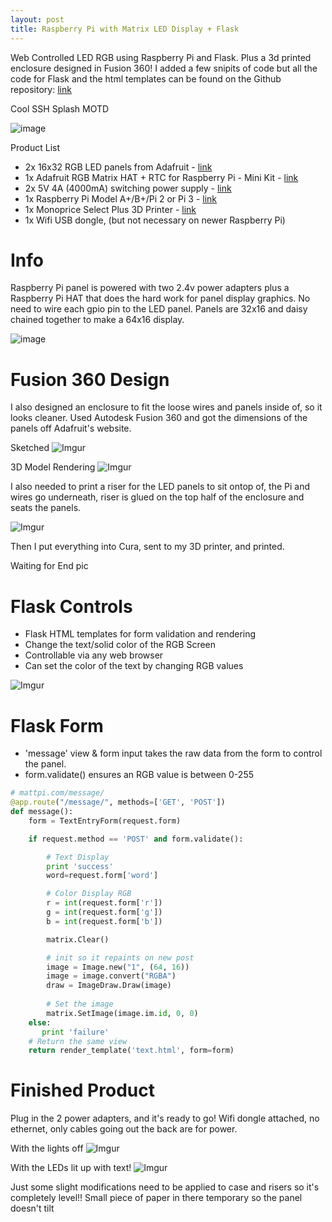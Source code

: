 ```yaml
---
layout: post
title: Raspberry Pi with Matrix LED Display + Flask
---
```


Web Controlled LED RGB using Raspberry Pi and Flask. Plus a 3d printed enclosure designed in Fusion 360!
I added a few snipits of code but all the code for Flask and the html templates can be found on the Github repository: [link](https://github.com/Mattwen/runLED)

Cool SSH Splash MOTD

![image](https://camo.githubusercontent.com/b80d5481811b4ebcf4c0b90ccae3e030a6e04b8e/687474703a2f2f692e696d6775722e636f6d2f6b50377a3254742e706e67)

Product List

* 2x 16x32 RGB LED panels from Adafruit - [link](https://www.adafruit.com/product/420)
* 1x Adafruit RGB Matrix HAT + RTC for Raspberry Pi - Mini Kit - [link](https://www.adafruit.com/product/2345)
* 2x 5V 4A (4000mA) switching power supply - [link](https://www.adafruit.com/product/1466)
* 1x Raspberry Pi Model A+/B+/Pi 2 or Pi 3 - [link](https://www.adafruit.com/product/3055)
* 1x Monoprice Select Plus 3D Printer - [link](https://www.monoprice.com/product?p_id=15711)
* 1x Wifi USB dongle, (but not necessary on newer Raspberry Pi)

# Info

Raspberry Pi panel is powered with two 2.4v power adapters plus a Raspberry Pi HAT that does the hard work for panel display graphics. No need to wire each gpio pin to the LED panel. Panels are 32x16 and daisy chained together to make a 64x16 display.

![image](https://camo.githubusercontent.com/ac49016f87d032b0c9cf2597c4a2ebe71438320e/687474703a2f2f692e696d6775722e636f6d2f343239567736542e6a7067)

# Fusion 360 Design

I also designed an enclosure to fit the loose wires and panels inside of, so it looks cleaner. Used Autodesk Fusion 360 and got the dimensions of the panels off Adafruit's website.

Sketched
![Imgur](https://i.imgur.com/fuA9PCk.png)

3D Model Rendering
![Imgur](https://i.imgur.com/8gn79Qv.png)

I also needed to print a riser for the LED panels to sit ontop of, the Pi and wires go underneath, riser is glued on the top half of the enclosure and seats the panels.

![Imgur](https://i.imgur.com/KOoaVij.png)

Then I put everything into Cura, sent to my 3D printer, and printed.

Waiting for End pic

# Flask Controls

* Flask HTML templates for form validation and rendering
* Change the text/solid color of the RGB Screen
* Controllable via any web browser
* Can set the color of the text by changing RGB values

![Imgur](https://i.imgur.com/6fT4fxq.png)

# Flask Form 

* 'message' view & form input takes the raw data from the form to control the panel.
* form.validate() ensures an RGB value is between 0-255

```python
# mattpi.com/message/
@app.route("/message/", methods=['GET', 'POST'])
def message():
    form = TextEntryForm(request.form)

    if request.method == 'POST' and form.validate():

        # Text Display
        print 'success'
        word=request.form['word']

        # Color Display RGB
        r = int(request.form['r'])
        g = int(request.form['g'])
        b = int(request.form['b'])

        matrix.Clear()

        # init so it repaints on new post
        image = Image.new("1", (64, 16))
        image = image.convert("RGBA")
        draw = ImageDraw.Draw(image)
        
        # Set the image
        matrix.SetImage(image.im.id, 0, 0)
    else:
       print 'failure'
    # Return the same view
    return render_template('text.html', form=form)
```

# Finished Product

Plug in the 2 power adapters, and it's ready to go! Wifi dongle attached, no ethernet, only cables going out the back are for power.

With the lights off
![Imgur](https://i.imgur.com/VgftqMW.jpg)

With the LEDs lit up with text!
![Imgur](https://i.imgur.com/MmoO7Uo.jpg)

Just some slight modifications need to be applied to case and risers so it's completely level!! Small piece of paper in there temporary so the panel doesn't tilt
